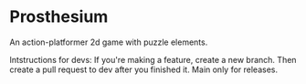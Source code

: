 ﻿# Prosthesium

An action-platformer 2d game with puzzle elements.

Intstructions for devs:
If you're making a feature, create a new branch. Then create a pull request to dev after you finished it. Main only for releases.
